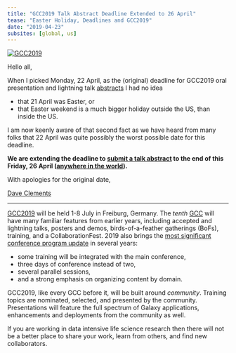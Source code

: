 ```yaml
---
title: "GCC2019 Talk Abstract Deadline Extended to 26 April"
tease: "Easter Holiday, Deadlines and GCC2019"
date: "2019-04-23"
subsites: [global, us]
---
```


[<img class="float-right" style="max-width: 300px" src="/events/gcc2019/gcc2019-logo-big.png" alt="GCC2019" />](/events/gcc2019/)

Hello all,

When I picked Monday, 22 April, as the (original) deadline for GCC2019 oral presentation and lightning talk [abstracts](/events/gcc2019/abstracts/) I had no idea

* that 21 April was Easter, or
* that Easter weekend is a much bigger holiday outside the US, than inside the US.

I am now keenly aware of that second fact as we have heard from many folks that 22 April was quite possibly the worst possible date for this deadline.

**We are extending the deadline to [submit a talk abstract](/events/gcc2019/abstracts/) to the end of this Friday, 26 April ([anywhere in the world](https://www.timeanddate.com/countdown/launch?iso=20190427T00&p0=3399&msg=GCC+Abstract+EXTENSION%21&font=cursive)).**

With apologies for the original date,

[Dave Clements](/people/dave-clements/)

----

[GCC2019](/events/gcc2019/) will be held 1-8 July in Freiburg, Germany.  The *tenth* [GCC](/gcc/) will have many familiar features from earlier years, including accepted and lightning talks, posters and demos, birds-of-a-feather gatherings (BoFs), training, and a CollaborationFest.  2019 also brings the [most significant conference program update](https://gcc2019.sched.com/) in several years:

* some training will be integrated with the main conference,
* three days of conference instead of two,
* several parallel sessions,
* and a strong emphasis on organizing content by domain.

GCC2019, like every GCC before it, will be built around *community*.  Training topics are nominated, selected, and presented by the community.  Presentations will  feature the full spectrum of Galaxy applications, enhancements and deployments from the community as well.

If you are working in data intensive life science research then there will not be a better place to share your work, learn from others, and find new collaborators.
